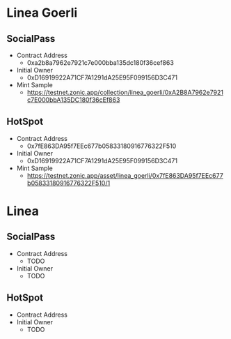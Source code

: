 # Linea Goerli

## SocialPass

- Contract Address
  - 0xa2b8a7962e7921c7e000bba135dc180f36cef863
- Initial Owner
  - 0xD16919922A71CF7A1291dA25E95F099156D3C471
- Mint Sample
  - https://testnet.zonic.app/collection/linea_goerli/0xA2B8A7962e7921c7E000bbA135DC180f36cEf863


## HotSpot

- Contract Address
  - 0x7fE863DA95f7EEc677b05833180916776322F510
- Initial Owner
  - 0xD16919922A71CF7A1291dA25E95F099156D3C471
- Mint Sample
  - https://testnet.zonic.app/asset/linea_goerli/0x7fE863DA95f7EEc677b05833180916776322F510/1

# Linea

## SocialPass

- Contract Address
  - TODO
- Initial Owner
  - TODO

## HotSpot

- Contract Address
- Initial Owner
  - TODO
